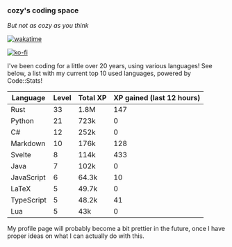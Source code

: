 ### cozy's coding space
*But not as cozy as you think*

[![wakatime](https://wakatime.com/badge/user/c0ba07bb-3421-41be-bd1a-d611e670f250.svg)](https://wakatime.com/@c0ba07bb-3421-41be-bd1a-d611e670f250)

[![ko-fi](https://ko-fi.com/img/githubbutton_sm.svg)](https://ko-fi.com/J3J75ITL4)

I've been coding for a little over 20 years, using various languages! See below, a list with my current top 10 used languages, powered by Code::Stats!
    
| Language | Level | Total XP | XP gained (last 12 hours) |
| --- | --- | --- | --- |
| Rust | 33 | 1.8M | 147 |
| Python | 21 | 723k | 0 |
| C# | 12 | 252k | 0 |
| Markdown | 10 | 176k | 128 |
| Svelte | 8 | 114k | 433 |
| Java | 7 | 102k | 0 |
| JavaScript | 6 | 64.3k | 10 |
| LaTeX | 5 | 49.7k | 0 |
| TypeScript | 5 | 48.2k | 41 |
| Lua | 5 | 43k | 0 |
    
My profile page will probably become a bit prettier in the future, once I have proper ideas on what I can actually do with this.